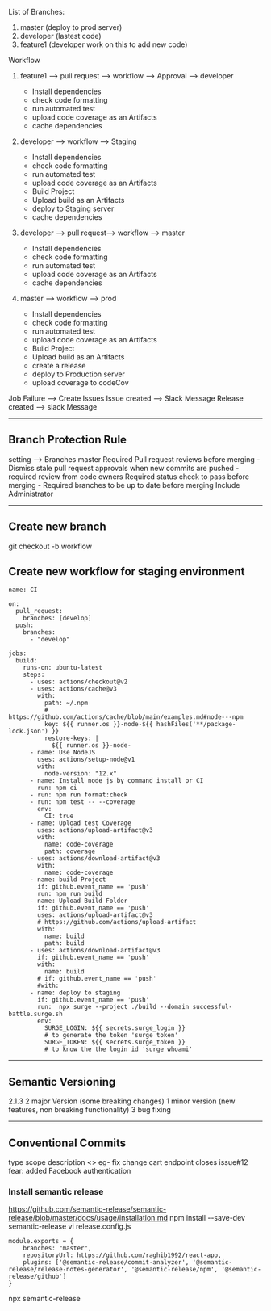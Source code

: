 List of Branches:
1. master (deploy to prod server)
2. developer (lastest code)
3. feature1 (developer work on this to add new code)

Workflow

1. feature1 --> pull request --> workflow --> Approval --> developer
    - Install dependencies
    - check code formatting
    - run automated test
    - upload code coverage as an Artifacts
    - cache dependencies

2. developer --> workflow --> Staging
    - Install dependencies
    - check code formatting
    - run automated test
    - upload code coverage as an Artifacts
    - Build Project
    - Upload build as an Artifacts
    - deploy to Staging server
    - cache dependencies

3. developer --> pull request--> workflow --> master
    - Install dependencies
    - check code formatting
    - run automated test
    - upload code coverage as an Artifacts
    - cache dependencies

4. master --> workflow --> prod
    - Install dependencies
    - check code formatting
    - run automated test
    - upload code coverage as an Artifacts
    - Build Project
    - Upload build as an Artifacts
    - create a release
    - deploy to Production server
    - upload coverage to codeCov

Job Failure --> Create Issues
Issue created --> Slack Message
Release created --> slack Message

**************************************************

## Branch Protection Rule
setting --> Branches
master
Required Pull request reviews before merging
    - Dismiss stale pull request approvals when new commits are pushed
    - required review from code owners
Required status check to pass before merging
    - Required branches to be up to date before merging
Include Administrator


*************************************************
## Create new branch
git checkout -b workflow

## Create new workflow for staging environment
```
name: CI

on:
  pull_request:
    branches: [develop]
  push:
    branches:
      - "develop"

jobs:
  build:
    runs-on: ubuntu-latest
    steps:
      - uses: actions/checkout@v2
      - uses: actions/cache@v3
        with:
          path: ~/.npm
          # https://github.com/actions/cache/blob/main/examples.md#node---npm
          key: ${{ runner.os }}-node-${{ hashFiles('**/package-lock.json') }}
          restore-keys: |
            ${{ runner.os }}-node-
      - name: Use NodeJS
        uses: actions/setup-node@v1
        with:
          node-version: "12.x"
      - name: Install node js by command install or CI
        run: npm ci 
      - run: npm run format:check
      - run: npm test -- --coverage 
        env:
          CI: true
      - name: Upload test Coverage
        uses: actions/upload-artifact@v3
        with:
          name: code-coverage
          path: coverage
      - uses: actions/download-artifact@v3
        with:
          name: code-coverage
      - name: build Project
        if: github.event_name == 'push'
        run: npm run build
      - name: Upload Build Folder
        if: github.event_name == 'push'
        uses: actions/upload-artifact@v3
        # https://github.com/actions/upload-artifact
        with:
          name: build
          path: build
      - uses: actions/download-artifact@v3
        if: github.event_name == 'push'
        with:
          name: build
        # if: github.event_name == 'push'
        #with:
      - name: deploy to staging
        if: github.event_name == 'push'
        run:  npx surge --project ./build --domain successful-battle.surge.sh
        env:
          SURGE_LOGIN: ${{ secrets.surge_login }}
          # to generate the token 'surge token'
          SURGE_TOKEN: ${{ secrets.surge_token }}
          # to know the the login id 'surge whoami'
```
************************************************
## Semantic Versioning

2.1.3
2 major Version (some breaking changes)
1 minor version (new features, non breaking functionality)
3 bug fixing

*************************************************

## Conventional Commits
type <fix feature>
scope <optional>
description <>
eg- fix change cart endpoint closes issue#12
    fear: added Facebook authentication

### Install semantic release
https://github.com/semantic-release/semantic-release/blob/master/docs/usage/installation.md
npm install --save-dev semantic-release
vi release.config.js
```
module.exports = {
    branches: "master",
    repositoryUrl: https://github.com/raghib1992/react-app, 
    plugins: ['@semantic-release/commit-analyzer', '@semantic-release/release-notes-generator', '@semantic-release/npm', '@semantic-release/github']
}
```
npx semantic-release